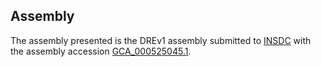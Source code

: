 

Assembly
--------

The assembly presented is the DREv1 assembly submitted to
[INSDC](http://www.insdc.org) with the assembly accession
[GCA\_000525045.1](http://www.ebi.ac.uk/ena/data/view/GCA_000525045.1).
